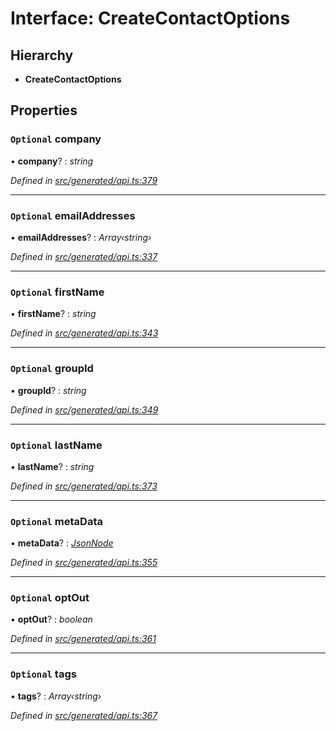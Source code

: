# Interface: CreateContactOptions

## Hierarchy

* **CreateContactOptions**

## Properties

### `Optional` company

• **company**? : *string*

*Defined in [src/generated/api.ts:379](https://github.com/mailslurp/mailslurp-client/blob/a26884c/src/generated/api.ts#L379)*

___

### `Optional` emailAddresses

• **emailAddresses**? : *Array‹string›*

*Defined in [src/generated/api.ts:337](https://github.com/mailslurp/mailslurp-client/blob/a26884c/src/generated/api.ts#L337)*

___

### `Optional` firstName

• **firstName**? : *string*

*Defined in [src/generated/api.ts:343](https://github.com/mailslurp/mailslurp-client/blob/a26884c/src/generated/api.ts#L343)*

___

### `Optional` groupId

• **groupId**? : *string*

*Defined in [src/generated/api.ts:349](https://github.com/mailslurp/mailslurp-client/blob/a26884c/src/generated/api.ts#L349)*

___

### `Optional` lastName

• **lastName**? : *string*

*Defined in [src/generated/api.ts:373](https://github.com/mailslurp/mailslurp-client/blob/a26884c/src/generated/api.ts#L373)*

___

### `Optional` metaData

• **metaData**? : *[JsonNode](_generated_api_.jsonnode.md)*

*Defined in [src/generated/api.ts:355](https://github.com/mailslurp/mailslurp-client/blob/a26884c/src/generated/api.ts#L355)*

___

### `Optional` optOut

• **optOut**? : *boolean*

*Defined in [src/generated/api.ts:361](https://github.com/mailslurp/mailslurp-client/blob/a26884c/src/generated/api.ts#L361)*

___

### `Optional` tags

• **tags**? : *Array‹string›*

*Defined in [src/generated/api.ts:367](https://github.com/mailslurp/mailslurp-client/blob/a26884c/src/generated/api.ts#L367)*
